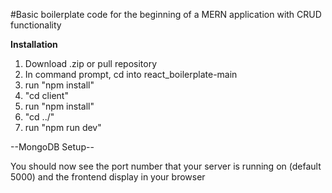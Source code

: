 #Basic boilerplate code for the beginning of a MERN application
with CRUD functionality

**Installation**

1. Download .zip or pull repository
2. In command prompt, cd into react_boilerplate-main
3. run "npm install"
4. "cd client"
5. run "npm install"
6. "cd ../"
7. run "npm run dev"

--MongoDB Setup--



You should now see the port number that your server is running on (default 5000)
and the frontend display in your browser
